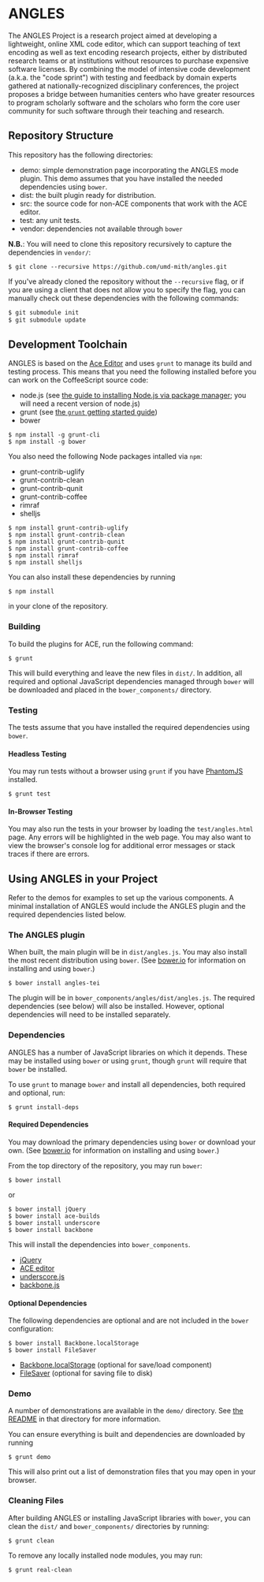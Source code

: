 # ANGLES

The ANGLES Project is a research project aimed at developing a 
lightweight, online XML code editor, which can support teaching of 
text encoding as well as text encoding research projects, either by 
distributed research teams or at institutions without resources to 
purchase expensive software licenses. By combining the model of 
intensive code development (a.k.a. the "code sprint") with testing 
and feedback by domain experts gathered at nationally-recognized 
disciplinary conferences, the project proposes a bridge between 
humanities centers who have greater resources to program scholarly 
software and the scholars who form the core user community for such 
software through their teaching and research.

## Repository Structure

This repository has the following directories:

* demo: simple demonstration page incorporating the ANGLES mode plugin. This demo assumes that you have installed the needed dependencies using `bower`.
* dist: the built plugin ready for distribution.
* src: the source code for non-ACE components that work with the ACE editor.
* test: any unit tests.
* vendor: dependencies not available through `bower`

**N.B.**: You will need to clone this repository recursively to capture the dependencies in `vendor/`:

```
$ git clone --recursive https://github.com/umd-mith/angles.git
```

If you've already cloned the repository without the `--recursive` flag, or if you are using a client
that does not allow you to specify the flag, you can manually check out these dependencies with the following commands:

``` bash
$ git submodule init
$ git submodule update
```


## Development Toolchain

ANGLES is based on the [Ace Editor](http://ace.ajax.org/) and uses `grunt`
to manage its build and testing process. This means that
you need the following installed before you can work on the CoffeeScript
source code:

* node.js (see [the guide to installing Node.js via package manager](https://github.com/joyent/node/wiki/Installing-Node.js-via-package-manager); you will need a recent version of node.js)
* grunt (see [the `grunt` getting started guide](http://gruntjs.com/getting-started))
* bower

```
$ npm install -g grunt-cli
$ npm install -g bower
```

You also need the following Node packages intalled via `npm`:

* grunt-contrib-uglify
* grunt-contrib-clean
* grunt-contrib-qunit
* grunt-contrib-coffee
* rimraf
* shelljs

```
$ npm install grunt-contrib-uglify
$ npm install grunt-contrib-clean
$ npm install grunt-contrib-qunit
$ npm install grunt-contrib-coffee
$ npm install rimraf
$ npm install shelljs
```

You can also install these dependencies by running

```
$ npm install
```

in your clone of the repository.

### Building

To build the plugins for ACE, run the following command:

```
$ grunt
```

This will build everything and leave the new files in `dist/`. In addition, all required and optional JavaScript dependencies managed through `bower` will be downloaded and placed in the `bower_components/` directory.

### Testing

The tests assume that you have installed the required dependencies using `bower`.

#### Headless Testing

You may run tests without a browser using `grunt` if you have [PhantomJS](http://phantomjs.org/) installed.

```
$ grunt test
```

#### In-Browser Testing

You may also run the tests in your browser by loading the `test/angles.html` page. Any errors will be highlighted in the web page. You may also want to view the browser's console log for additional error messages or stack traces if there are errors.
## Using ANGLES in your Project

Refer to the demos for examples to set up the various components. A minimal installation of ANGLES would include the ANGLES plugin and the required dependencies listed below.

### The ANGLES plugin

When built, the main plugin will be in `dist/angles.js`. You may also install the most recent distribution using `bower`. (See [bower.io](http://bower.io/#installing-bower) for information on installing and using `bower`.)

```
$ bower install angles-tei
```

The plugin will be in `bower_components/angles/dist/angles.js`. The required dependencies (see below) will also be installed. However, optional dependencies will need to be installed separately.

### Dependencies

ANGLES has a number of JavaScript libraries on which it depends. These may be installed using `bower` or using `grunt`, though `grunt` will require that `bower` be installed.

To use `grunt` to manage `bower` and install all dependencies, both required and optional, run:

```
$ grunt install-deps
```

#### Required Dependencies

You may download the primary dependencies using `bower` or download your own. (See [bower.io](http://bower.io/#installing-bower) for information on installing and using `bower`.)

From the top directory of the repository, you may run `bower`:

```
$ bower install
```

or

```
$ bower install jQuery
$ bower install ace-builds
$ bower install underscore
$ bower install backbone
```

This will install the dependencies into `bower_components`.

* [jQuery](https://jquery.com/)
* [ACE editor](http://ace.c9.io/)
* [underscore.js](http://underscorejs.org/)
* [backbone.js](http://backbonejs.org/)

#### Optional Dependencies

The following dependencies are optional and are not included in the `bower` configuration:

```
$ bower install Backbone.localStorage
$ bower install FileSaver
```

* [Backbone.localStorage](https://github.com/jeromegn/Backbone.localStorage) (optional for save/load component)
* [FileSaver](https://github.com/eligrey/FileSaver.js) (optional for saving file to disk)

### Demo

A number of demonstrations are available in the `demo/` directory. See [the README](./demo/README.md) in that directory for more information.

You can ensure everything is built and dependencies are downloaded by running

```
$ grunt demo
```

This will also print out a list of demonstration files that you may open in your browser.

### Cleaning Files

After building ANGLES or installing JavaScript libraries with `bower`, you can clean the `dist/` and `bower_components/` directories by running:

```
$ grunt clean
```

To remove any locally installed node modules, you may run:

```
$ grunt real-clean
```
